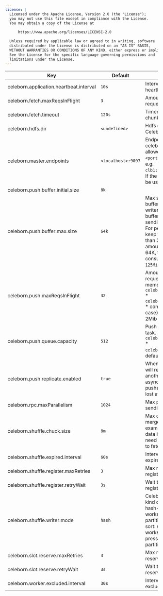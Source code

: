 ```yaml
---
license: |
  Licensed under the Apache License, Version 2.0 (the "License");
  you may not use this file except in compliance with the License.
  You may obtain a copy of the License at
  
      https://www.apache.org/licenses/LICENSE-2.0
  
  Unless required by applicable law or agreed to in writing, software
  distributed under the License is distributed on an "AS IS" BASIS,
  WITHOUT WARRANTIES OR CONDITIONS OF ANY KIND, either express or implied.
  See the License for the specific language governing permissions and
  limitations under the License.
---
```


<!--begin-include-->
| Key | Default | Description | Since |
| --- | ------- | ----------- | ----- |
| celeborn.application.heartbeat.interval | `10s` | Interval for client to send heartbeat message to master. |  | 
| celeborn.fetch.maxReqsInFlight | `3` | Amount of in-flight chunk fetch request. |  | 
| celeborn.fetch.timeout | `120s` | Timeout for a task to fetch chunk. |  | 
| celeborn.hdfs.dir | `<undefined>` | Hdfs dir configuration for Celeborn to access HDFS. |  | 
| celeborn.master.endpoints | `<localhost>:9097` | Endpoints of master nodes for celeborn client to connect, allowed pattern is: `<host1>:<port1>[,<host2>:<port2>]*`, e.g. `clb1:9097,clb2:9098,clb3:9099`. If the port is omitted, 9097 will be used. | 0.2.0 | 
| celeborn.push.buffer.initial.size | `8k` |  |  | 
| celeborn.push.buffer.max.size | `64k` | Max size of reducer partition buffer memory for shuffle hash writer. The pushed data will be buffered in memory before sending to Celeborn worker. For performance consideration keep this buffer size higher than 32K. Example: If reducer amount is 2000, buffer size is 64K, then each task will consume up to `64KiB * 2000 = 125MiB` heap memory. |  | 
| celeborn.push.maxReqsInFlight | `32` | Amount of Netty in-flight requests. The maximum memory is `celeborn.push.maxReqsInFlight` * `celeborn.push.buffer.max.size` * compression ratio(1 in worst case), default: 64Kib * 32 = 2Mib |  | 
| celeborn.push.queue.capacity | `512` | Push buffer queue size for a task. The maximum memory is `celeborn.push.buffer.max.size` * `celeborn.push.queue.capacity`, default: 64KiB * 512 = 32MiB |  | 
| celeborn.push.replicate.enabled | `true` | When true, Celeborn worker will replicate shuffle data to another Celeborn worker asynchronously to ensure the pushed shuffle data won't be lost after the node failure. | 0.2.0 | 
| celeborn.rpc.maxParallelism | `1024` | Max parallelism of client on sending RPC requests. |  | 
| celeborn.shuffle.chuck.size | `8m` | Max chunk size of reducer's merged shuffle data. For example, if a reducer's shuffle data is 128M and the data will need 16 fetch chunk requests to fetch. |  | 
| celeborn.shuffle.expired.interval | `60s` | Interval for client to check expired shuffles. |  | 
| celeborn.shuffle.register.maxRetries | `3` | Max retry times for client to register shuffle. |  | 
| celeborn.shuffle.register.retryWait | `3s` | Wait time before next retry if register shuffle failed. |  | 
| celeborn.shuffle.writer.mode | `hash` | Celeborn supports the following kind of shuffle writers. 1. hash: hash-based shuffle writer works fine when shuffle partition count is normal; 2. sort: sort-based shuffle writer works fine when memory pressure is high or shuffle partition count it huge. | 0.2.0 | 
| celeborn.slot.reserve.maxRetries | `3` | Max retry times for client to reserve slots. |  | 
| celeborn.slot.reserve.retryWait | `3s` | Wait time before next retry if reserve slots failed. |  | 
| celeborn.worker.excluded.interval | `30s` | Interval for client to refresh excluded worker list. |  | 
<!--end-include-->
